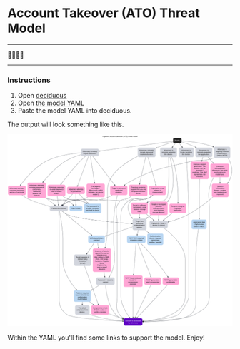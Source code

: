 # Account Takeover (ATO) Threat Model

---

🐑🐑🐺🐑

---

### Instructions

1. Open [deciduous](https://swagitda.com/deciduous/)
2. Open [the model YAML](model.yaml)
3. Paste the model YAML into deciduous.

The output will look something like this.

![A threat model for ATO](model.svg)


Within the YAML you'll find some links to support the model. Enjoy!